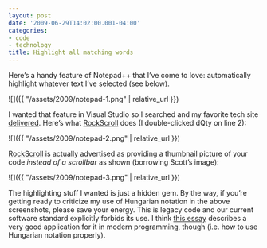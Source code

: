 ```yaml
---
layout: post
date: '2009-06-29T14:02:00.001-04:00'
categories:
- code
- technology
title: Highlight all matching words
---
```


Here’s a handy feature of Notepad++ that I’ve come to love: automatically highlight whatever text I’ve selected (see below).

![]({{ "/assets/2009/notepad-1.png" | relative_url }})

I wanted that feature in Visual Studio so I searched and my favorite tech site [delivered](http://stackoverflow.com/questions/256931/how-to-highlight-occurrences-of-a-search-term-in-text-in-visual-studio). Here’s what [RockScroll](http://www.hanselman.com/blog/IntroducingRockScroll.aspx) does (I double-clicked dQty on line 2):

![]({{ "/assets/2009/notepad-2.png" | relative_url }})

[RockScroll](http://www.hanselman.com/blog/IntroducingRockScroll.aspx) is actually advertised as providing a thumbnail picture of your code *instead of a scrollbar* as shown (borrowing Scott’s image):

![]({{ "/assets/2009/notepad-3.png" | relative_url }})

The highlighting stuff I wanted is just a hidden gem. By the way, if you’re getting ready to criticize my use of Hungarian notation in the above screenshots, please save your energy. This is legacy code and our current software standard explicitly forbids its use. I think [this essay](http://www.joelonsoftware.com/articles/Wrong.html) describes a very good application for it in modern programming, though (i.e. how to use Hungarian notation properly).